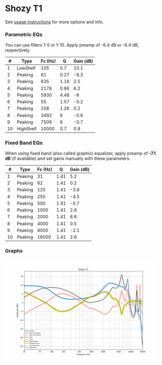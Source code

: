 # Shozy T1
See [usage instructions](https://github.com/jaakkopasanen/AutoEq#usage) for more options and info.

### Parametric EQs
You can use filters 1-5 or 1-10. Apply preamp of -6.4 dB or -6.4 dB, respectively.

|   # | Type      |   Fc (Hz) |    Q |   Gain (dB) |
|-----|-----------|-----------|------|-------------|
|   1 | LowShelf  |       105 | 0.7  |        10.1 |
|   2 | Peaking   |        81 | 0.27 |        -8.3 |
|   3 | Peaking   |       835 | 1.18 |         2.5 |
|   4 | Peaking   |      2178 | 0.86 |         6.2 |
|   5 | Peaking   |      5930 | 4.48 |        -8   |
|   6 | Peaking   |        55 | 1.57 |        -0.2 |
|   7 | Peaking   |       108 | 1.26 |         0.2 |
|   8 | Peaking   |      3492 | 6    |        -0.6 |
|   9 | Peaking   |      7509 | 6    |        -0.7 |
|  10 | HighShelf |     10000 | 0.7  |         0.9 |

### Fixed Band EQs
When using fixed band (also called graphic) equalizer, apply preamp of **-7.1 dB** (if available) and set gains manually with these parameters.

|   # | Type    |   Fc (Hz) |    Q |   Gain (dB) |
|-----|---------|-----------|------|-------------|
|   1 | Peaking |        31 | 1.41 |         5.2 |
|   2 | Peaking |        62 | 1.41 |         0.2 |
|   3 | Peaking |       125 | 1.41 |        -3.8 |
|   4 | Peaking |       250 | 1.41 |        -4.5 |
|   5 | Peaking |       500 | 1.41 |        -0.7 |
|   6 | Peaking |      1000 | 1.41 |         2.6 |
|   7 | Peaking |      2000 | 1.41 |         6.6 |
|   8 | Peaking |      4000 | 1.41 |         0.5 |
|   9 | Peaking |      8000 | 1.41 |        -2.1 |
|  10 | Peaking |     16000 | 1.41 |         2.6 |

### Graphs
![](./Shozy%20T1.png)
